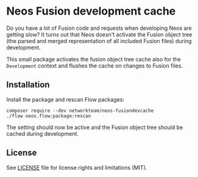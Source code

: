 # Neos Fusion development cache

Do you have a lot of Fusion code and requests when developing Neos are getting slow?
It turns out that Neos doesn't activate the Fusion object tree (the parsed and merged representation of all
included Fusion files) during development.

This small package activates the fusion object tree cache also for the `Development` context and flushes
the cache on changes to Fusion files.

## Installation

Install the package and rescan Flow packages:

    composer require --dev networkteam/neos-fusiondevcache
    ./flow neos.flow:package:rescan

The setting should now be active and the Fusion object tree should be cached during development.

## License

See [LICENSE](LICENSE) file for license rights and limitations (MIT).
